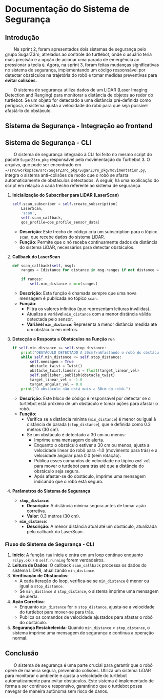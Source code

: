 # Documentação do Sistema de Segurança

## Introdução

&emsp;&emsp;Na sprint 2, foram apresentados dois sistemas de segurança pelo grupo SugarZ3ro, atrelados ao controle do turtlebot, onde o usuário teria mais precisão e a opção de acionar uma parada de emergência ao pressionar a tecla ```Q```. Agora, na sprint 3, foram feitas mudanças significativas no sistema de segurança, implementando um código responsável por detectar obstáculos na trajetória do robô e tomar medidas preventivas para **evitar colisões**.

&emsp;&emsp;O sistema de segurança utiliza dados de um LiDAR (Laser Imaging Detection and Ranging) para monitorar a distância de objetos ao redor do turtlebot. Se um objeto for detectado a uma distância pré-definida como perigosa, o sistema ajusta a velocidade do robô para que seja possível afastá-lo do obstáculo.

## Sistema de Segurança - Integração ao frontend



## Sistema de Segurança - CLI

&emsp;&emsp;O sistema de segurança integrado à CLI foi feito no mesmo script do pacote ```SugarZ3ro_pkg``` responsável pela movimentação do Turtlebot 3. O arquivo, que pode ser encontrado em `~/src/workspace/src/SugarZ3ro_pkg/SugarZ3ro_pkg/movimentation.py`, integra o sistema anti-colisões de modo que o robô se afasta automaticamente de obstáculos detectados. A seguir, há uma explicação do script em relação a cada trecho referente ao sistema de segurança. 

1. **Inicialização do Subscriber para LiDAR (LaserScan)**
    ```python
    self.scan_subscriber = self.create_subscription(
        LaserScan,
        'scan',
        self.scan_callback,
        qos_profile=qos_profile_sensor_data)
    ```
    - **Descrição**: Este trecho de código cria um subscription para o tópico `scan`, que recebe dados do sistema LiDAR.
    - **Função**: Permite que o nó receba continuamente dados de distância do sistema LiDAR, necessários para detectar obstáculos.

2. **Callback do LaserScan**
    ```python
    def scan_callback(self, msg):
        ranges = [distance for distance in msg.ranges if not distance == float('inf')]
        
        if ranges:
            self.min_distance = min(ranges)
    ```
    - **Descrição**: Esta função é chamada sempre que uma nova mensagem é publicada no tópico `scan`.
    - **Função**: 
        - Filtra os valores infinitos (que representam leituras inválidas).
        - Atualiza a variável `min_distance` com a menor distância válida detectada pelo sensor.
        - **Variável `min_distance`**: Representa a menor distância medida até um obstáculo em metros.

3. **Detecção e Resposta a Obstáculos na Função `run`**
    ```python
    if self.min_distance <= self.stop_distance:
        print("OBSTÁCULO DETECTADO A 30cm!\nAfastando o robô do obstáculo...")
        while self.min_distance <= self.stop_distance:
            self.mensagem = True
            obstacle_twist = Twist()
            obstacle_twist.linear.x = float(target_linear_vel)
            self.publisher_.publish(obstacle_twist)
            target_linear_vel = -1.0
            target_angular_vel = 0.0
        print("O obstáculo não está mais a 30cm do robô.")
    ```
    - **Descrição**: Este bloco de código é responsável por detectar se o turtlebot está próximo de um obstáculo e tomar ações para afastar o robô.
    - **Função**:
        - Verifica se a distância mínima (`min_distance`) é menor ou igual à distância de parada (`stop_distance`), que é definida como 0.3 metros (30 cm).
        - Se um obstáculo é detectado a 30 cm ou menos:
            - Imprime uma mensagem de alerta.
            - Enquanto o obstáculo estiver a 30 cm ou menos, ajusta a velocidade linear do robô para -1.0 (movimento para trás) e a velocidade angular para 0.0 (sem rotação).
            - Publica esses comandos de velocidade no tópico `cmd_vel` para mover o turtlebot para trás até que a distância do obstáculo seja segura.
            - Após afastar-se do obstáculo, imprime uma mensagem indicando que o robô está seguro.

4. **Parâmetros do Sistema de Segurança**
    - **`stop_distance`**: 
        - **Descrição**: A distância mínima segura antes de tomar ação corretiva.
        - **Valor**: 0.3 metros (30 cm).
    - **`min_distance`**:
        - **Descrição**: A menor distância atual até um obstáculo, atualizada pelo callback do LaserScan.

### Fluxo do Sistema de Segurança - CLI

1. **Início**: A função `run` inicia e entra em um loop contínuo enquanto `rclpy.ok()` e `self.running` forem verdadeiros.
2. **Leitura de Dados**: O callback `scan_callback` processa os dados do sistema LiDAR, atualizando `min_distance`.
3. **Verificação de Obstáculos**: 
    - A cada iteração do loop, verifica-se se `min_distance` é menor ou igual a `stop_distance`.
    - Se `min_distance` ≤ `stop_distance`, o sistema imprime uma mensagem de alerta.
4. **Ação Corretiva**: 
    - Enquanto `min_distance` for ≤ `stop_distance`, ajusta-se a velocidade do turtlebot para mover-se para trás.
    - Publica os comandos de velocidade ajustados para afastar o robô do obstáculo.
5. **Segurança Restabelecida**: Quando `min_distance` > `stop_distance`, o sistema imprime uma mensagem de segurança e continua a operação normal.

## Conclusão

&emsp;&emsp;O sistema de segurança é uma parte crucial para garantir que o robô opere de maneira segura, prevenindo colisões. Utiliza um sistema LiDAR para monitorar o ambiente e ajusta a velocidade do turtlebot automaticamente para evitar obstáculos. Este sistema é implementado de forma a ser contínuo e responsivo, garantindo que o turtlebot possa navegar de maneira autônoma sem risco de danos.

